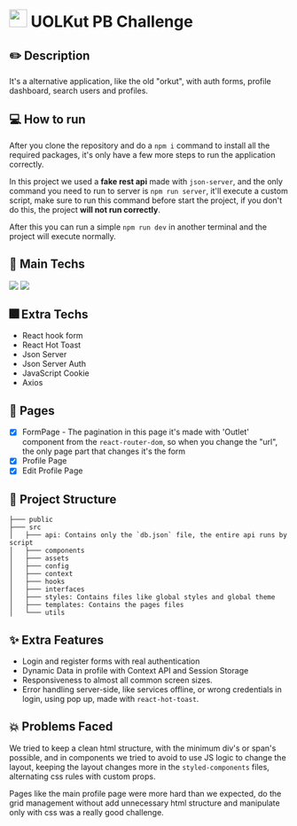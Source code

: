 # <img style="width: 32px; height: 32px; padding-top: 8px;" src="https://s3.amazonaws.com/gupy5/production/companies/417/career/35254/images/2021-11-05_19-02_logo.png" /> UOLKut PB Challenge

## :pencil2: Description

It's a alternative application, like the old "orkut", with auth forms, profile dashboard, search users and profiles.

## :computer: How to run

After you clone the repository and do a `npm i` command to install all the required packages, it's only have a few more steps to run the application correctly.

In this project we used a <strong>fake rest api</strong> made with `json-server`, and the only command you need to run to server is `npm run server`, it'll execute a custom script, make sure to run this command before start the project, if you don't do this, the project <strong>will not run correctly</strong>.

After this you can run a simple `npm run dev` in another terminal and the project will execute normally.

## :iphone: Main Techs

<div style="display: inline-block">
   <img src="https://img.shields.io/badge/React-20232A?style=for-the-badge&logo=react&logoColor=61DAFB" />
   <img src="https://img.shields.io/badge/styled--components-DB7093?style=for-the-badge&logo=styled-components&logoColor=white" />
</div>

## :fireworks: Extra Techs

- React hook form
- React Hot Toast
- Json Server
- Json Server Auth
- JavaScript Cookie
- Axios

## :page_facing_up: Pages

- [x] FormPage - The pagination in this page it's made with 'Outlet' component from the `react-router-dom`, so when you change the "url", the only page part that changes it's the form
- [x] Profile Page
- [x] Edit Profile Page

## :file_folder: Project Structure

```
├─── public
├─── src
│   ├─── api: Contains only the `db.json` file, the entire api runs by script
│   ├─── components
│   ├─── assets
│   ├─── config
│   ├─── context
│   ├─── hooks
│   ├─── interfaces
│   ├─── styles: Contains files like global styles and global theme
│   ├─── templates: Contains the pages files
│   └─── utils
```

## :sparkles: Extra Features

- Login and register forms with real authentication
- Dynamic Data in profile with Context API and Session Storage
- Responsiveness to almost all common screen sizes.
- Error handling server-side, like services offline, or wrong credentials in login, using pop up, made with `react-hot-toast`.

## :boom: Problems Faced

We tried to keep a clean html structure, with the minimum div's or span's possible, and in components we tried to avoid to use JS logic to change the layout, keeping the layout changes more in the `styled-components` files, alternating css rules with custom props.

Pages like the main profile page were more hard than we expected, do the grid management without add unnecessary html structure and manipulate only with css was a really good challenge.
